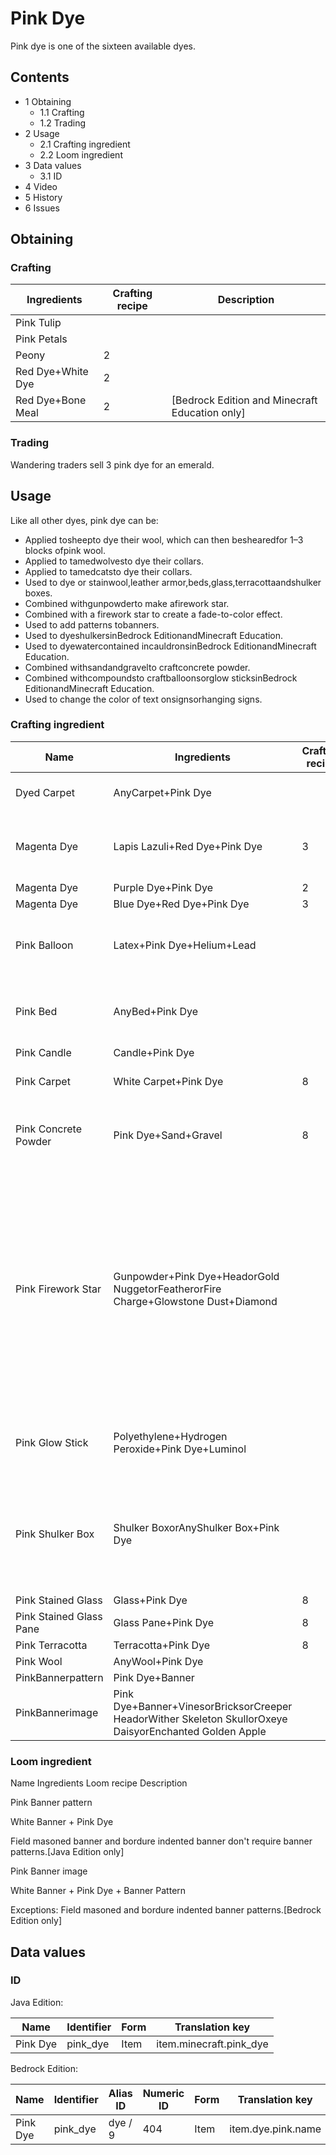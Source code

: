 # Pink Dye
Pink dye is one of the sixteen available dyes.

## Contents
- 1 Obtaining
	- 1.1 Crafting
	- 1.2 Trading
- 2 Usage
	- 2.1 Crafting ingredient
	- 2.2 Loom ingredient
- 3 Data values
	- 3.1 ID
- 4 Video
- 5 History
- 6 Issues

## Obtaining
### Crafting
| Ingredients       | Crafting recipe | Description                                      |
|-------------------|-----------------|--------------------------------------------------|
| Pink Tulip        |                 |                                                  |
| Pink Petals       |                 |                                                  |
| Peony             | 2               |                                                  |
| Red Dye+White Dye | 2               |                                                  |
| Red Dye+Bone Meal | 2               | ‌[Bedrock Edition and Minecraft Education  only] |

### Trading
Wandering traders sell 3 pink dye for an emerald.

## Usage
Like all other dyes, pink dye can be:

- Applied tosheepto dye their wool, which can then beshearedfor 1–3 blocks ofpink wool.
- Applied to tamedwolvesto dye their collars.
- Applied to tamedcatsto dye their collars.
- Used to dye or stainwool,leather armor,beds,glass,terracottaandshulker boxes.
- Combined withgunpowderto make afirework star.
- Combined with a firework star to create a fade-to-color effect.
- Used to add patterns tobanners.
- Used to dyeshulkersinBedrock EditionandMinecraft Education.
- Used to dyewatercontained incauldronsinBedrock EditionandMinecraft Education.
- Combined withsandandgravelto craftconcrete powder.
- Combined withcompoundsto craftballoonsorglow sticksinBedrock EditionandMinecraft Education.
- Used to change the color of text onsignsorhanging signs.

### Crafting ingredient
| Name                    | Ingredients                                                                                             | Crafting recipe | Description                                                                                                                                                                       |
|-------------------------|---------------------------------------------------------------------------------------------------------|-----------------|-----------------------------------------------------------------------------------------------------------------------------------------------------------------------------------|
| Dyed Carpet             | AnyCarpet+Pink Dye                                                                                      |                 | ‌[Java Edition  only]                                                                                                                                                             |
| Magenta Dye             | Lapis Lazuli+Red Dye+Pink Dye                                                                           | 3               | ‌[Bedrock Edition and Minecraft Education  only]                                                                                                                                  |
| Magenta Dye             | Purple Dye+Pink Dye                                                                                     | 2               |                                                                                                                                                                                   |
| Magenta Dye             | Blue Dye+Red Dye+Pink Dye                                                                               | 3               |                                                                                                                                                                                   |
| Pink Balloon            | Latex+Pink Dye+Helium+Lead                                                                              |                 | ‌[Bedrock Edition and Minecraft Education  only]                                                                                                                                  |
| Pink Bed                | AnyBed+Pink Dye                                                                                         |                 | A bed of any color can be re-dyed using dyes.                                                                                                                                     |
| Pink Candle             | Candle+Pink Dye                                                                                         |                 |                                                                                                                                                                                   |
| Pink Carpet             | White Carpet+Pink Dye                                                                                   | 8               | ‌[Bedrock Edition  only]                                                                                                                                                          |
| Pink Concrete Powder    | Pink Dye+Sand+Gravel                                                                                    | 8               | Red sand cannot be used in place of sand.[1][2]                                                                                                                                   |
| Pink Firework Star      | Gunpowder+Pink Dye+HeadorGold NuggetorFeatherorFire Charge+Glowstone Dust+Diamond                       |                 | Up to eight dyes can be added.One head, gold nugget, feather, or fire charge can be added.Both the diamond and the glowstone dust can be added with any of the other ingredients. |
| Pink Glow Stick         | Polyethylene+Hydrogen Peroxide+Pink Dye+Luminol                                                         |                 | ‌[Bedrock Edition and Minecraft Education  only]                                                                                                                                  |
| Pink Shulker Box        | Shulker BoxorAnyShulker Box+Pink Dye                                                                    |                 | The shulker box retains its contents. If it is renamed on ananvil, it also retains its name.                                                                                      |
| Pink Stained Glass      | Glass+Pink Dye                                                                                          | 8               |                                                                                                                                                                                   |
| Pink Stained Glass Pane | Glass Pane+Pink Dye                                                                                     | 8               |                                                                                                                                                                                   |
| Pink Terracotta         | Terracotta+Pink Dye                                                                                     | 8               |                                                                                                                                                                                   |
| Pink Wool               | AnyWool+Pink Dye                                                                                        |                 |                                                                                                                                                                                   |
| PinkBannerpattern       | Pink Dye+Banner                                                                                         |                 |                                                                                                                                                                                   |
| PinkBannerimage         | Pink Dye+Banner+VinesorBricksorCreeper HeadorWither Skeleton SkullorOxeye DaisyorEnchanted Golden Apple |                 |                                                                                                                                                                                   |

### Loom ingredient



Name
Ingredients
Loom recipe
Description


Pink Banner pattern

White Banner + Pink Dye



Field masoned banner and bordure indented banner don't require banner patterns.‌[Java Edition  only]


Pink Banner image

White Banner + Pink Dye + Banner Pattern



Exceptions:
Field masoned and bordure indented banner patterns.‌[Bedrock Edition  only]


## Data values
### ID
Java Edition:

| Name     | Identifier | Form | Translation key         |
|----------|------------|------|-------------------------|
| Pink Dye | pink_dye   | Item | item.minecraft.pink_dye |

Bedrock Edition:

| Name     | Identifier | Alias ID | Numeric ID | Form | Translation key    |
|----------|------------|----------|------------|------|--------------------|
| Pink Dye | pink_dye   | dye / 9  | 404        | Item | item.dye.pink.name |


